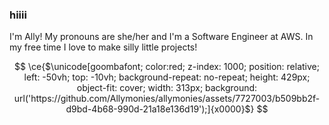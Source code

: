 ### hiiii

I'm Ally! My pronouns are she/her and I'm a Software Engineer at AWS. In my free time I love to make silly little projects!

```math

\ce{$\unicode[goombafont; color:red; z-index: 1000; position: relative; left: -50vh; top: -10vh; background-repeat: no-repeat; height: 429px; object-fit: cover; width: 313px; background: url('https://github.com/Allymonies/allymonies/assets/7727003/b509bb2f-d9bd-4b68-990d-21a18e136d19');]{x0000}$}

```
